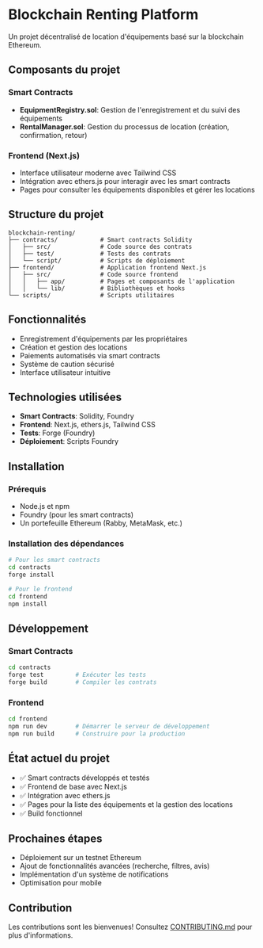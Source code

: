 # Blockchain Renting Platform

Un projet décentralisé de location d'équipements basé sur la blockchain Ethereum.

## Composants du projet

### Smart Contracts
- **EquipmentRegistry.sol**: Gestion de l'enregistrement et du suivi des équipements
- **RentalManager.sol**: Gestion du processus de location (création, confirmation, retour)

### Frontend (Next.js)
- Interface utilisateur moderne avec Tailwind CSS
- Intégration avec ethers.js pour interagir avec les smart contracts
- Pages pour consulter les équipements disponibles et gérer les locations

## Structure du projet

```
blockchain-renting/
├── contracts/            # Smart contracts Solidity
│   ├── src/              # Code source des contrats
│   ├── test/             # Tests des contrats
│   └── script/           # Scripts de déploiement
├── frontend/             # Application frontend Next.js
│   ├── src/              # Code source frontend
│   │   ├── app/          # Pages et composants de l'application
│   │   └── lib/          # Bibliothèques et hooks
└── scripts/              # Scripts utilitaires
```

## Fonctionnalités

- Enregistrement d'équipements par les propriétaires
- Création et gestion des locations
- Paiements automatisés via smart contracts
- Système de caution sécurisé
- Interface utilisateur intuitive

## Technologies utilisées

- **Smart Contracts**: Solidity, Foundry
- **Frontend**: Next.js, ethers.js, Tailwind CSS
- **Tests**: Forge (Foundry)
- **Déploiement**: Scripts Foundry

## Installation

### Prérequis
- Node.js et npm
- Foundry (pour les smart contracts)
- Un portefeuille Ethereum (Rabby, MetaMask, etc.)

### Installation des dépendances

```bash
# Pour les smart contracts
cd contracts
forge install

# Pour le frontend
cd frontend
npm install
```

## Développement

### Smart Contracts

```bash
cd contracts
forge test         # Exécuter les tests
forge build        # Compiler les contrats
```

### Frontend

```bash
cd frontend
npm run dev        # Démarrer le serveur de développement
npm run build      # Construire pour la production
```

## État actuel du projet

- ✅ Smart contracts développés et testés
- ✅ Frontend de base avec Next.js
- ✅ Intégration avec ethers.js
- ✅ Pages pour la liste des équipements et la gestion des locations
- ✅ Build fonctionnel

## Prochaines étapes

- Déploiement sur un testnet Ethereum
- Ajout de fonctionnalités avancées (recherche, filtres, avis)
- Implémentation d'un système de notifications
- Optimisation pour mobile

## Contribution

Les contributions sont les bienvenues! Consultez [CONTRIBUTING.md](CONTRIBUTING.md) pour plus d'informations.
